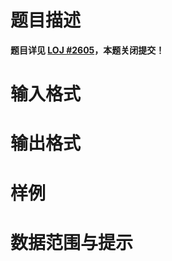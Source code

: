 
# 题目描述

**题目详见 [LOJ #2605](https://loj.ac/problem/2605)，本题关闭提交！**

# 输入格式



# 输出格式



# 样例



# 数据范围与提示



